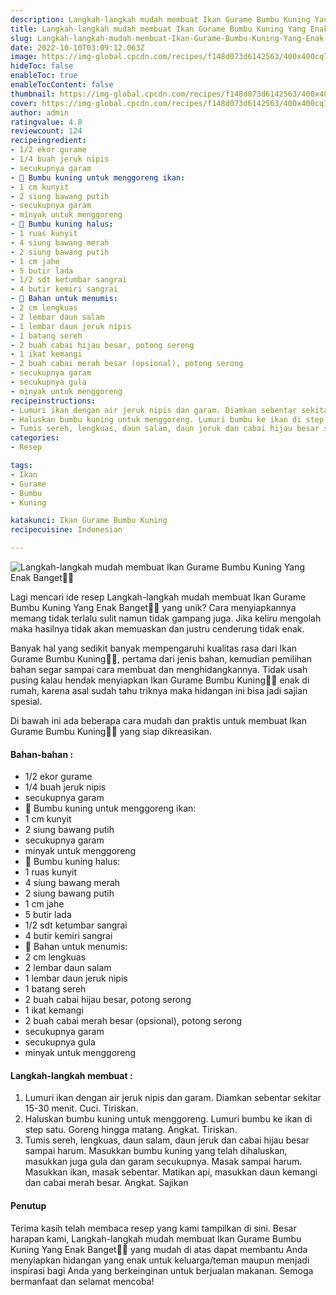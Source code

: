 ```yaml
---
description: Langkah-langkah mudah membuat Ikan Gurame Bumbu Kuning Yang Enak Banget"
title: Langkah-langkah mudah membuat Ikan Gurame Bumbu Kuning Yang Enak Banget
slug: Langkah-langkah-mudah-membuat-Ikan-Gurame-Bumbu-Kuning-Yang-Enak-Banget
date: 2022-10-10T03:09:12.063Z
image: https://img-global.cpcdn.com/recipes/f148d073d6142563/400x400cq70/photo.jpg
hideToc: false
enableToc: true
enableTocContent: false
thumbnail: https://img-global.cpcdn.com/recipes/f148d073d6142563/400x400cq70/photo.jpg
cover: https://img-global.cpcdn.com/recipes/f148d073d6142563/400x400cq70/photo.jpg
author: admin
ratingvalue: 4.8
reviewcount: 124
recipeingredient:
- 1/2 ekor gurame
- 1/4 buah jeruk nipis
- secukupnya garam
- 🌻 Bumbu kuning untuk menggoreng ikan:
- 1 cm kunyit
- 2 siung bawang putih
- secukupnya garam
- minyak untuk menggoreng
- 🌻 Bumbu kuning halus:
- 1 ruas kunyit
- 4 siung bawang merah
- 2 siung bawang putih
- 1 cm jahe
- 5 butir lada
- 1/2 sdt ketumbar sangrai
- 4 butir kemiri sangrai
- 🌻 Bahan untuk menumis:
- 2 cm lengkuas
- 2 lembar daun salam
- 1 lembar daun jeruk nipis
- 1 batang sereh
- 2 buah cabai hijau besar, potong serong
- 1 ikat kemangi
- 2 buah cabai merah besar (opsional), potong serong
- secukupnya garam
- secukupnya gula
- minyak untuk menggoreng
recipeinstructions:
- Lumuri ikan dengan air jeruk nipis dan garam. Diamkan sebentar sekitar 15-30 menit. Cuci. Tiriskan.
- Haluskan bumbu kuning untuk menggoreng. Lumuri bumbu ke ikan di step satu. Goreng hingga matang. Angkat. Tiriskan.
- Tumis sereh, lengkuas, daun salam, daun jeruk dan cabai hijau besar sampai harum. Masukkan bumbu kuning yang telah dihaluskan, masukkan juga gula dan garam secukupnya. Masak sampai harum. Masukkan ikan, masak sebentar. Matikan api, masukkan daun kemangi dan cabai merah besar. Angkat. Sajikan
categories:
- Resep

tags:
- Ikan
- Gurame
- Bumbu
- Kuning

katakunci: Ikan Gurame Bumbu Kuning
recipecuisine: Indonesian

---
```


![Langkah-langkah mudah membuat Ikan Gurame Bumbu Kuning Yang Enak Banget👩‍🍳](https://img-global.cpcdn.com/recipes/f148d073d6142563/400x400cq70/photo.jpg)

Lagi mencari ide resep Langkah-langkah mudah membuat Ikan Gurame Bumbu Kuning Yang Enak Banget👩‍🍳 yang unik? Cara menyiapkannya memang tidak terlalu sulit namun tidak gampang juga. Jika keliru mengolah maka hasilnya tidak akan memuaskan dan justru cenderung tidak enak.

Banyak hal yang sedikit banyak mempengaruhi kualitas rasa dari Ikan Gurame Bumbu Kuning👩‍🍳, pertama dari jenis bahan, kemudian pemilihan bahan segar sampai cara membuat dan menghidangkannya. Tidak usah pusing kalau hendak menyiapkan Ikan Gurame Bumbu Kuning👩‍🍳 enak di rumah, karena asal sudah tahu triknya maka hidangan ini bisa jadi sajian spesial.

Di bawah ini ada beberapa cara mudah dan praktis untuk membuat Ikan Gurame Bumbu Kuning👩‍🍳 yang siap dikreasikan.

<!--inarticleads1-->

#### Bahan-bahan :

- 1/2 ekor gurame
- 1/4 buah jeruk nipis
- secukupnya garam
- 🌻 Bumbu kuning untuk menggoreng ikan:
- 1 cm kunyit
- 2 siung bawang putih
- secukupnya garam
- minyak untuk menggoreng
- 🌻 Bumbu kuning halus:
- 1 ruas kunyit
- 4 siung bawang merah
- 2 siung bawang putih
- 1 cm jahe
- 5 butir lada
- 1/2 sdt ketumbar sangrai
- 4 butir kemiri sangrai
- 🌻 Bahan untuk menumis:
- 2 cm lengkuas
- 2 lembar daun salam
- 1 lembar daun jeruk nipis
- 1 batang sereh
- 2 buah cabai hijau besar, potong serong
- 1 ikat kemangi
- 2 buah cabai merah besar (opsional), potong serong
- secukupnya garam
- secukupnya gula
- minyak untuk menggoreng

<!--inarticleads2-->

#### Langkah-langkah membuat :

1. Lumuri ikan dengan air jeruk nipis dan garam. Diamkan sebentar sekitar 15-30 menit. Cuci. Tiriskan.
1. Haluskan bumbu kuning untuk menggoreng. Lumuri bumbu ke ikan di step satu. Goreng hingga matang. Angkat. Tiriskan.
1. Tumis sereh, lengkuas, daun salam, daun jeruk dan cabai hijau besar sampai harum. Masukkan bumbu kuning yang telah dihaluskan, masukkan juga gula dan garam secukupnya. Masak sampai harum. Masukkan ikan, masak sebentar. Matikan api, masukkan daun kemangi dan cabai merah besar. Angkat. Sajikan

#### Penutup

Terima kasih telah membaca resep yang kami tampilkan di sini. Besar harapan kami, Langkah-langkah mudah membuat Ikan Gurame Bumbu Kuning Yang Enak Banget👩‍🍳 yang mudah di atas dapat membantu Anda menyiapkan hidangan yang enak untuk keluarga/teman maupun menjadi inspirasi bagi Anda yang berkeinginan untuk berjualan makanan. Semoga bermanfaat dan selamat mencoba!